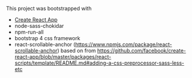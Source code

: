 This project was bootstrapped with
- [Create React App](https://github.com/facebookincubator/create-react-app)
- node-sass-chokidar 
- npm-run-all 
- bootstrap 4 css framework 
- react-scrollable-anchor (https://www.npmjs.com/package/react-scrollable-anchor)
based on from https://github.com/facebook/create-react-app/blob/master/packages/react-scripts/template/README.md#adding-a-css-preprocessor-sass-less-etc



